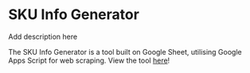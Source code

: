 # SKU Info Generator

Add description here

The SKU Info Generator is a tool built on Google Sheet, utilising Google Apps Script for web scraping. View the tool [here](https://docs.google.com/spreadsheets/d/14wz4TupMTORjQtk5QUA6pfkCG9u1cVCpYRvyqfFxWNk/edit?usp=sharing)!
